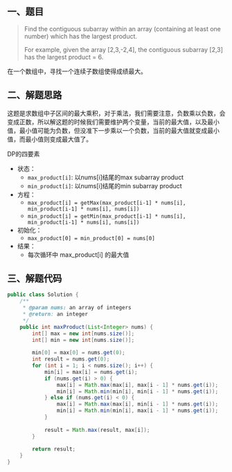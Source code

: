 ## 一、题目

> Find the contiguous subarray within an array (containing at least one number) which has the largest product.
>
> For example, given the array [2,3,-2,4], the contiguous subarray [2,3] has the largest product = 6.

在一个数组中，寻找一个连续子数组使得成绩最大。

## 二、解题思路

这题是求数组中子区间的最大乘积，对于乘法，我们需要注意，负数乘以负数，会变成正数，所以解这题的时候我们需要维护两个变量，当前的最大值，以及最小值，最小值可能为负数，但没准下一步乘以一个负数，当前的最大值就变成最小值，而最小值则变成最大值了。

DP的四要素

- 状态：
  - `max_product[i]`: 以nums[i]结尾的max subarray product
  - `min_product[i]`: 以nums[i]结尾的min subarray product
- 方程：
  - `max_product[i] = getMax(max_product[i-1] * nums[i], min_product[i-1] * nums[i], nums[i])`
  - `min_product[i] = getMin(max_product[i-1] * nums[i], min_product[i-1] * nums[i], nums[i])`
- 初始化：
  - `max_product[0] = min_product[0] = nums[0]`
- 结果：
  - 每次循环中 max_product[i] 的最大值

## 三、解题代码

```java
public class Solution {
    /**
     * @param nums: an array of integers
     * @return: an integer
     */
    public int maxProduct(List<Integer> nums) {
        int[] max = new int[nums.size()];
        int[] min = new int[nums.size()];
        
        min[0] = max[0] = nums.get(0);
        int result = nums.get(0);
        for (int i = 1; i < nums.size(); i++) {
            min[i] = max[i] = nums.get(i);
            if (nums.get(i) > 0) {
                max[i] = Math.max(max[i], max[i - 1] * nums.get(i));
                min[i] = Math.min(min[i], min[i - 1] * nums.get(i));
            } else if (nums.get(i) < 0) {
                max[i] = Math.max(max[i], min[i - 1] * nums.get(i));
                min[i] = Math.min(min[i], max[i - 1] * nums.get(i));
            }
            
            result = Math.max(result, max[i]);
        }
        
        return result;
    }
}
```

